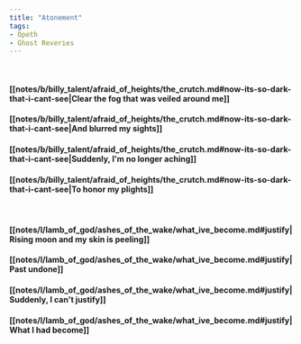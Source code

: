 ```yaml
---
title: "Atonement"
tags:
- Opeth
- Ghost Reveries
---
```

&nbsp;
#### [[notes/b/billy_talent/afraid_of_heights/the_crutch.md#now-its-so-dark-that-i-cant-see|Clear the fog that was veiled around me]]
#### [[notes/b/billy_talent/afraid_of_heights/the_crutch.md#now-its-so-dark-that-i-cant-see|And blurred my sights]]
#### [[notes/b/billy_talent/afraid_of_heights/the_crutch.md#now-its-so-dark-that-i-cant-see|Suddenly, I'm no longer aching]]
#### [[notes/b/billy_talent/afraid_of_heights/the_crutch.md#now-its-so-dark-that-i-cant-see|To honor my plights]]
&nbsp;
#### [[notes/l/lamb_of_god/ashes_of_the_wake/what_ive_become.md#justify|Rising moon and my skin is peeling]]
#### [[notes/l/lamb_of_god/ashes_of_the_wake/what_ive_become.md#justify|Past undone]]
#### [[notes/l/lamb_of_god/ashes_of_the_wake/what_ive_become.md#justify|Suddenly, I can't justify]]
#### [[notes/l/lamb_of_god/ashes_of_the_wake/what_ive_become.md#justify|What I had become]]
